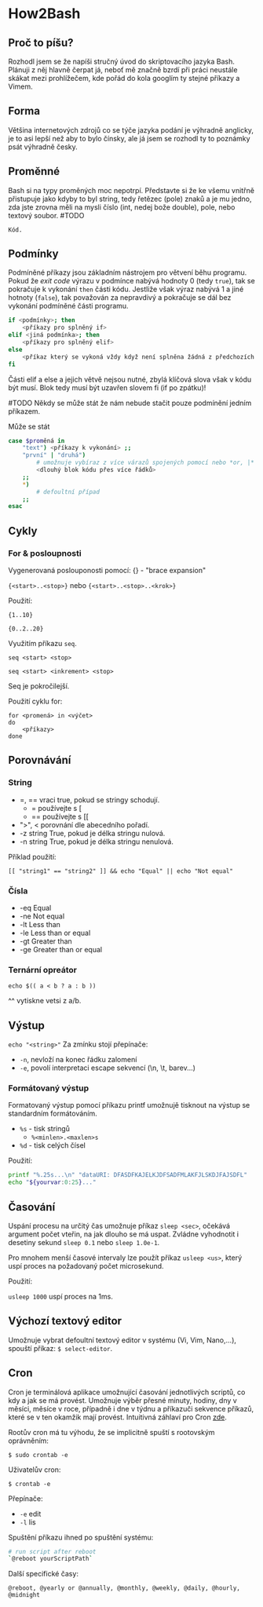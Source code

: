 # How2Bash
## Proč to píšu?
Rozhodl jsem se že napíši stručný úvod do skriptovacího jazyka Bash. Plánuji z něj hlavně čerpat já, neboť mě značně bzrdí při práci neustále skákat mezi prohlížečem, kde pořád do kola googlím ty stejné příkazy a Vimem.

## Forma
Většina internetových zdrojů co se týče jazyka podání je výhradně anglicky, je to asi lepší než aby to bylo čínsky, ale já jsem se rozhodl ty to poznámky psát výhradně česky.

## Proměnné
Bash si na typy proměných moc nepotrpí. Představte si že ke všemu vnitřně přistupuje jako kdyby to byl string, tedy řetězec (pole) znaků a je mu jedno, zda jste zrovna měli na mysli číslo (int, nedej bože double), pole, nebo textový soubor.
#TODO
```
Kód.
```

## Podmínky
Podmíněné příkazy jsou základním nástrojem pro větvení běhu programu. Pokud že *exit code* výrazu v podmínce nabývá hodnoty 0 (tedy `true`), tak se pokračuje k vykonání `then` části kódu. Jestliže však výraz nabývá 1 a jiné hotnoty (`false`), tak považován za nepravdivý a pokračuje se dál bez vykonání podmíněné části programu.
```Bash
if <podmínky>; then
	<příkazy pro splněný if>
elif <jiná podmínka>; then
	<příkazy pro splněný elif>
else
	<příkaz který se vykoná vždy když není splněna žádná z předchozích podmínek>
fi
```
Části elif a else a jejich větvě nejsou nutné, zbylá klíčová slova však v kódu být musí. Blok tedy musí být uzavřen slovem fi (if po zpátku)!

#TODO
Někdy se může stát že nám nebude stačit pouze podmínění jedním příkazem.

Může se stát 
```Bash
case $proměná in
	"text")	<příkazy k vykonání> ;;
	"první" | "druhá")
		# umožnuje vybíraz z více várazů spojených pomocí nebo *or, |*
		<dlouhý blok kódu přes více řádků>
	;;
	*)
		# defoultní případ
	;;
esac
```


## Cykly

### For & posloupnosti

Vygenerovaná poslouponosti pomocí: {} - "brace expansion"

`{<start>..<stop>}` nebo `{<start>..<stop>..<krok>}` 

Použití:

`{1..10}`

`{0..2..20}`

Využitím příkazu `seq`.

`seq <start> <stop>`

`seq <start> <inkrement> <stop>`

Seq je pokročilejší.

Použití cyklu for:
```
for <promená> in <výčet>
do
	<příkazy>
done
```

## Porovnávání
### String
- =, ==	vraci true, pokud se stringy schodují.
	- =	používejte s [
	- ==	používejte s [[
- ">", < porovnání dle abecedního pořadí.
- -z string	True, pokud je délka stringu nulová.
- -n string	True, pokud je délka stringu nenulová.

Příklad použití:

`[[ "string1" == "string2" ]] && echo "Equal" || echo "Not equal"`

### Čísla

* -eq	Equal
* -ne	Not equal
* -lt	Less than
* -le	Less than or equal
* -gt	Greater than
* -ge	Greater than or equal

### Ternární opreátor

`echo $(( a < b ? a : b ))`

^^ vytiskne vetsi z a/b.

## Výstup
`echo "<string>"`
Za zmínku stojí přepínače: 
 - `-n`, nevloží na konec řádku zalomení
 - `-e`, povolí interpretaci escape sekvencí (\n, \t, barev...)

### Formátovaný výstup
Formatovaný výstup pomocí příkazu printf umožnujě tisknout na výstup se standardním formátováním.
* `%s` - tisk stringů
	* `%<minlen>.<maxlen>s`
* `%d` - tisk celých čísel

Použití:
```BASH
printf "%.25s...\n" "dataURI: DFASDFKAJELKJDFSADFMLAKFJLSKDJFAJSDFL"
echo "${yourvar:0:25}..."
```

## Časování

Uspání procesu na určitý čas umožnuje příkaz `sleep <sec>`, očekává argument počet vteřin, na jak dlouho se má uspat. Zvládne vyhodnotit i desetiny sekund `sleep 0.1` nebo `sleep 1.0e-1`.

Pro mnohem menší časové intervaly lze použít příkaz `usleep <us>`, který uspí proces na požadovaný počet microsekund.

Použití:

`usleep 1000` uspí proces na 1ms.

## Výchozí textový editor
Umožnuje vybrat defoultní textový editor v systému (Vi, Vim, Nano,...), spouští příkaz: `$ select-editor`.

## Cron
Cron je terminálová aplikace umožnující časování jednotlivých scriptů, co kdy a jak se má provést. Umožnuje výběr přesné minuty, hodiny, dny v měsíci, měsíce v roce, případně i dne v týdnu a příkazuči sekvence příkazů, které se v ten okamžik mají provést.
Intuitivná záhlaví pro Cron [zde](https://gist.github.com/elPytel/6211e39e9e54a8acdc71f8bf2eda8f89#file-crontab-e-header).

Rootův cron má tu výhodu, že se implicitně spuští s rootovským oprávněním:

`$ sudo crontab -e`

Uživatelův cron:

`$ crontab -e`

Přepínače:
* `-e`	edit
* `-l`	lis

Spuštění příkazu ihned po spuštění systému:
```BASH
# run script after reboot
`@reboot yourScriptPath`
```

Další specifické časy:

`@reboot, @yearly or @annually, @monthly, @weekly, @daily, @hourly, @midnight`
